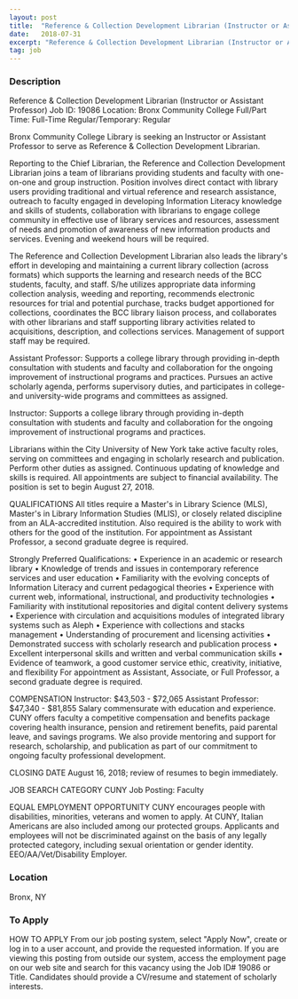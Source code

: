 ```yaml
---
layout: post
title:  "Reference & Collection Development Librarian (Instructor or Assistant Professor)  - CUNY Bronx Community College"
date:   2018-07-31
excerpt: "Reference & Collection Development Librarian (Instructor or Assistant Professor) Job ID: 19086 Location: Bronx Community College Full/Part Time: Full-Time Regular/Temporary: Regular Bronx Community College Library is seeking an Instructor or Assistant Professor to serve as Reference & Collection Development Librarian. Reporting to the Chief Librarian, the Reference and Collection Development..."
tag: job
---
```


### Description   

Reference & Collection Development Librarian (Instructor or Assistant Professor) 
Job ID: 19086 
Location: Bronx Community College 
Full/Part Time: Full-Time 
Regular/Temporary: Regular 

Bronx Community College Library is seeking an Instructor or Assistant Professor to serve as Reference & Collection Development Librarian. 

Reporting to the Chief Librarian, the Reference and Collection Development Librarian joins a team of librarians providing students and faculty with one-on-one and group instruction. Position involves direct contact with library users providing traditional and virtual reference and research assistance, outreach to faculty engaged in developing Information Literacy knowledge and skills of students, collaboration with librarians to engage college community in effective use of library services and resources, assessment of needs and promotion of awareness of new information products and services. Evening and weekend hours will be required. 

The Reference and Collection Development Librarian also leads the library's effort in developing and maintaining a current library collection (across formats) which supports the learning and research needs of the BCC students, faculty, and staff. S/he utilizes appropriate data informing collection analysis, weeding and reporting, recommends electronic resources for trial and potential purchase, tracks budget apportioned for collections, coordinates the BCC library liaison process, and collaborates with other librarians and staff supporting library activities related to acquisitions, description, and collections services. Management of support staff may be required. 

Assistant Professor: Supports a college library through providing in-depth consultation with students and faculty and collaboration for the ongoing improvement of instructional programs and practices. Pursues an active scholarly agenda, performs supervisory duties, and participates in college-and university-wide programs and committees as assigned. 

Instructor: Supports a college library through providing in-depth consultation with students and faculty and collaboration for the ongoing improvement of instructional programs and practices. 

Librarians within the City University of New York take active faculty roles, serving on committees and engaging in scholarly research and publication. Perform other duties as assigned. Continuous updating of knowledge and skills is required. All appointments are subject to financial availability. The position is set to begin August 27, 2018. 

QUALIFICATIONS 
All titles require a Master's in Library Science (MLS), Master's in Library Information Studies (MLIS), or closely related discipline from an ALA-accredited institution. Also required is the ability to work with others for the good of the institution. For appointment as Assistant Professor, a second graduate degree is required. 

Strongly Preferred Qualifications: 
• Experience in an academic or research library 
• Knowledge of trends and issues in contemporary reference services and user education 
• Familiarity with the evolving concepts of Information Literacy and current pedagogical theories 
• Experience with current web, informational, instructional, and productivity technologies 
• Familiarity with institutional repositories and digital content delivery systems 
• Experience with circulation and acquisitions modules of integrated library systems such as Aleph 
• Experience with collections and stacks management 
• Understanding of procurement and licensing activities 
• Demonstrated success with scholarly research and publication process 
• Excellent interpersonal skills and written and verbal communication skills 
• Evidence of teamwork, a good customer service ethic, creativity, initiative, and flexibility 
For appointment as Assistant, Associate, or Full Professor, a second graduate degree is required. 

COMPENSATION 
Instructor: $43,503 - $72,065 
Assistant Professor: $47,340 - $81,855 
Salary commensurate with education and experience. 
CUNY offers faculty a competitive compensation and benefits package covering health insurance, pension and retirement benefits, paid parental leave, and savings programs. We also provide mentoring and support for research, scholarship, and publication as part of our commitment to ongoing faculty professional development. 

CLOSING DATE 
August 16, 2018; review of resumes to begin immediately. 

JOB SEARCH CATEGORY 
CUNY Job Posting: Faculty 

EQUAL EMPLOYMENT OPPORTUNITY 
CUNY encourages people with disabilities, minorities, veterans and women to apply. At CUNY, Italian Americans are also included among our protected groups. Applicants and employees will not be discriminated against on the basis of any legally protected category, including sexual orientation or gender identity. EEO/AA/Vet/Disability Employer. 










### Location   

Bronx, NY




### To Apply   

HOW TO APPLY 
From our job posting system, select "Apply Now", create or log in to a user account, and provide the requested information. If you are viewing this posting from outside our system, access the employment page on our web site and search for this vacancy using the Job ID# 19086 or Title. 
Candidates should provide a CV/resume and statement of scholarly interests. 





